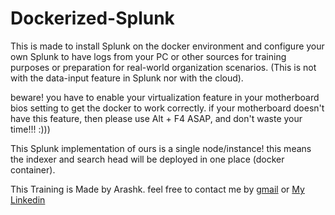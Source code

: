 # Dockerized-Splunk
This is made to install Splunk on the docker environment and configure your own Splunk to have logs from your PC or other sources for training purposes or preparation for real-world organization scenarios.  (This is not with the data-input feature in Splunk nor with the cloud).

beware! you have to enable your virtualization feature in your motherboard bios setting to get the docker to work correctly. if your motherboard doesn't have this feature, then please use Alt + F4 ASAP, and don't waste your time!!! :)))

This Splunk implementation of ours is a single node/instance! this means the indexer and search head will be deployed in one place (docker container).

This Training is Made by Arashk. feel free to contact me by [gmail](arashk.nia9@gmail.com) or [My Linkedin](https://www.linkedin.com/in/arashk-nia/)
